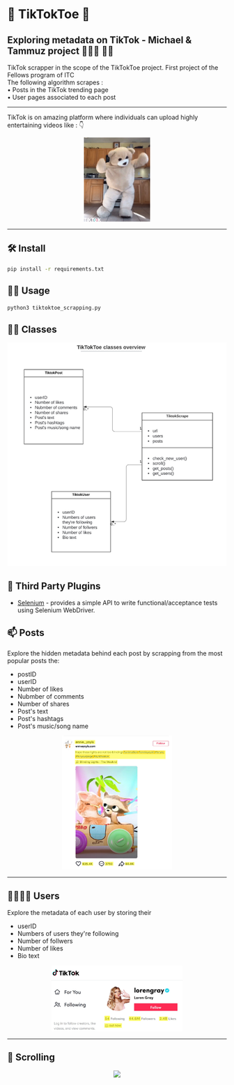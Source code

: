 # 🥁  TikTokToe  🥁
## Exploring metadata on TikTok - Michael &amp; Tammuz project 👨🏻‍💻 👨‍💻
TikTok scrapper in the scope of the TikTokToe project. First project of the Fellows program of ITC<br/>
The following algorithm scrapes :<br/>
  • Posts in the TikTok trending page<br/>
  • User pages associated to each post<br/>

---

TikTok is on amazing platform where individuals can upload highly entertaining videos like : 👇


<p align="center"><img src="images/dancing.gif" width="30%"></p>

---

## 🛠  Install

```bash
pip install -r requirements.txt
```

## 🏃‍♂️  Usage

```bash
python3 tiktoktoe_scrapping.py
```

## 👨‍🎓 Classes
<p align="center"><img src="images/class.jpeg"></p>

## 🔌 Third Party Plugins

* [Selenium](https://selenium-python.readthedocs.io/) - provides a simple API to write functional/acceptance tests using Selenium WebDriver.


## 📫 Posts
Explore the hidden metadata behind each post by scrapping from the most popular posts the: 
  - postID  
  - userID
  - Number of likes
  - Nubmber of comments
  - Number of shares
  - Post's text
  - Post's hashtags
  - Post's music/song name
<p align="center"><img src="images/tiktok3_3.jpg" width="50%"></p>

---

## 👨‍👩‍👧‍👦 Users
Explore the metadata of each user by storing their
  - userID
  - Numbers of users they're following
  - Number of follwers
  - Number of likes
  - Bio text
<p align="center"><img src="images/tiktok1.jpg" width="60%"></p>

---

## 🤏 Scrolling
<p align="center"><img src="images/scroll.gif" width="60%"></p>
